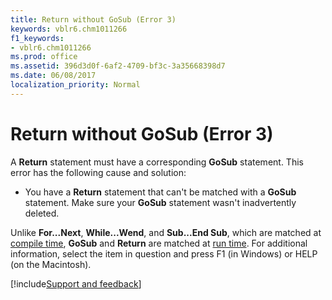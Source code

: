 ```yaml
---
title: Return without GoSub (Error 3)
keywords: vblr6.chm1011266
f1_keywords:
- vblr6.chm1011266
ms.prod: office
ms.assetid: 396d3d0f-6af2-4709-bf3c-3a35668398d7
ms.date: 06/08/2017
localization_priority: Normal
---
```



# Return without GoSub (Error 3)

A **Return** statement must have a corresponding **GoSub** statement. This error has the following cause and solution:



- You have a **Return** statement that can't be matched with a **GoSub** statement. Make sure your **GoSub** statement wasn't inadvertently deleted.
    

Unlike  **For...Next**, **While...Wend**, and **Sub...End Sub**, which are matched at [compile time](../../Glossary/vbe-glossary.md#compile-time),  **GoSub** and **Return** are matched at [run time](../../Glossary/vbe-glossary.md#run-time).
For additional information, select the item in question and press F1 (in Windows) or HELP (on the Macintosh).

[!include[Support and feedback](~/includes/feedback-boilerplate.md)]